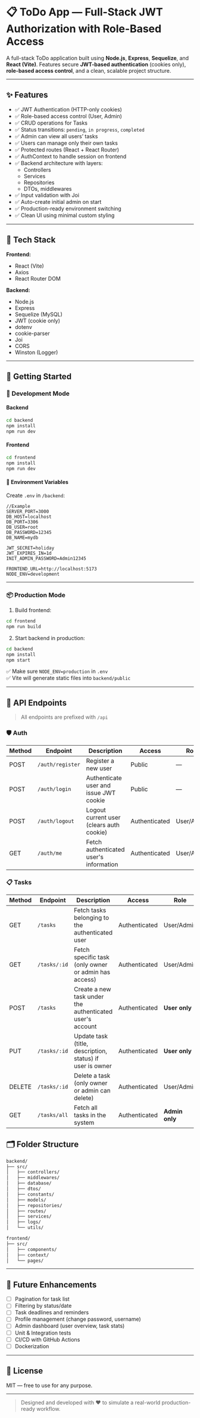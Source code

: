 # 📋 ToDo App — Full-Stack JWT Authorization with Role-Based Access

A full-stack ToDo application built using **Node.js**, **Express**, **Sequelize**, and **React (Vite)**. Features secure **JWT-based authentication** (cookies only), **role-based access control**, and a clean, scalable project structure.

---

## ✨ Features

- ✅ JWT Authentication (HTTP-only cookies)
- ✅ Role-based access control (User, Admin)
- ✅ CRUD operations for Tasks
- ✅ Status transitions: `pending`, `in progress`, `completed`
- ✅ Admin can view all users’ tasks
- ✅ Users can manage only their own tasks
- ✅ Protected routes (React + React Router)
- ✅ AuthContext to handle session on frontend
- ✅ Backend architecture with layers:
  - Controllers
  - Services
  - Repositories
  - DTOs, middlewares
- ✅ Input validation with Joi
- ✅ Auto-create initial admin on start
- ✅ Production-ready environment switching
- ✅ Clean UI using minimal custom styling

---

## 🧱 Tech Stack

**Frontend:**
- React (Vite)
- Axios
- React Router DOM

**Backend:**
- Node.js
- Express
- Sequelize (MySQL)
- JWT (cookie only)
- dotenv
- cookie-parser
- Joi
- CORS
- Winston (Logger)

---

## 🚀 Getting Started

### 🔧 Development Mode

#### Backend

```bash
cd backend
npm install
npm run dev
```

#### Frontend

```bash
cd frontend
npm install
npm run dev
```

#### 🧪 Environment Variables

Create `.env` in `/backend`:

```env
//Example
SERVER_PORT=3000
DB_HOST=localhost
DB_PORT=3306
DB_USER=root
DB_PASSWORD=12345
DB_NAME=mydb

JWT_SECRET=holiday
JWT_EXPIRES_IN=1d
INIT_ADMIN_PASSWORD=Admin12345

FRONTEND_URL=http://localhost:5173
NODE_ENV=development
```

---

### 📦 Production Mode

1. Build frontend:

```bash
cd frontend
npm run build
```

2. Start backend in production:

```bash
cd backend
npm install
npm start
```

✅ Make sure `NODE_ENV=production` in `.env`  
✅ Vite will generate static files into `backend/public`

---

## 🔐 API Endpoints

> All endpoints are prefixed with `/api`

### 🛡️ Auth

| Method | Endpoint         | Description                                  | Access        | Role          |
|--------|------------------|----------------------------------------------|---------------|---------------|
| POST   | `/auth/register` | Register a new user                          | Public        | —             |
| POST   | `/auth/login`    | Authenticate user and issue JWT cookie       | Public        | —             |
| POST   | `/auth/logout`   | Logout current user (clears auth cookie)     | Authenticated | User/Admin    |
| GET    | `/auth/me`       | Fetch authenticated user's information       | Authenticated | User/Admin    |


### 📋 Tasks

| Method | Endpoint         | Description                                                | Access        | Role          |
|--------|------------------|------------------------------------------------------------|---------------|---------------|
| GET    | `/tasks`         | Fetch tasks belonging to the authenticated user           | Authenticated | User/Admin    |
| GET    | `/tasks/:id`     | Fetch specific task (only owner or admin has access)      | Authenticated | User/Admin    |
| POST   | `/tasks`         | Create a new task under the authenticated user's account  | Authenticated | **User only** |
| PUT    | `/tasks/:id`     | Update task (title, description, status) if user is owner | Authenticated | **User only** |
| DELETE | `/tasks/:id`     | Delete a task (only owner or admin can delete)            | Authenticated | User/Admin    |
| GET    | `/tasks/all`     | Fetch all tasks in the system                             | Authenticated | **Admin only** |

## 🗂 Folder Structure

```bash
backend/
├── src/
│   ├── controllers/
│   ├── middlewares/
│   ├── database/
│   ├── dtos/
│   ├── constants/
│   ├── models/
│   ├── repositories/
│   ├── routes/
│   ├── services/
│   ├── logs/
│   └── utils/

frontend/
├── src/
│   ├── components/
│   ├── context/
│   └── pages/
```

---

## 📌 Future Enhancements

- [ ] Pagination for task list
- [ ] Filtering by status/date
- [ ] Task deadlines and reminders
- [ ] Profile management (change password, username)
- [ ] Admin dashboard (user overview, task stats)
- [ ] Unit & Integration tests
- [ ] CI/CD with GitHub Actions
- [ ] Dockerization

---

## 📄 License

MIT — free to use for any purpose.

---

> Designed and developed with ❤️ to simulate a real-world production-ready workflow.
